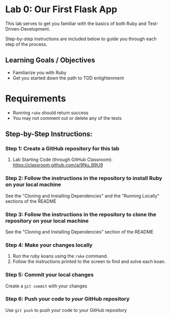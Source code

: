 # Lab 0: Our First Flask App

This lab serves to get you familiar with the basics of both Ruby and Test-Driven-Development.

Step-by-step instructions are included below to guide you through each step of the process.


## Learning Goals / Objectives

* Familiarize you with Ruby
* Get you started down the path to TDD enlightenment

# Requirements

* Running `rake` should return success
* You may not comment out or delete any of the tests

## Step-by-Step Instructions:

### Step 1: Create a GitHub repository for this lab

1. Lab Starting Code (through GitHub Classroom): https://classroom.github.com/a/9Nu_B9U9

### Step 2: Follow the instructions in the repository to install Ruby on your local machine

See the "Cloning and Installing Dependencies" and the "Running Locally" sections of the README

### Step 3: Follow the instructions in the repository to clone the repository on your local machine

See the "Cloning and Installing Dependencies" section of the README

### Step 4: Make your changes locally

1. Run the ruby koans using the `rake` command.
2. Follow the instructions printed to the screen to find and solve each koan.

### Step 5: Commit your local changes

Create a `git commit` with your changes

### Step 6: Push your code to *your* GitHub repository

Use `git push` to push your code to your GitHub repository
